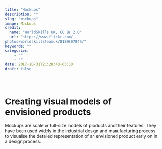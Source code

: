 ```yaml
---
title: "Mockups"
description: ""
slug: "mockups"
image: Mockups
credit:
  name: "WorldSkills UK, CC BY 2.0"
  url: "https://www.flickr.com/photos/worldskillsteamuk/8189707845/"
keywords: ""
categories:
    - ""
    - ""
date: 2017-10-31T21:28:43-05:00
draft: false


---
```

# Creating visual models of envisioned products

Mockups are scale or full-size models of products and their features. They have been used widely in the industrial design and manufacturing process to visualise the detailed representation of an envisioned product early on in a design process.
